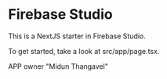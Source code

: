 # Firebase Studio

This is a NextJS starter in Firebase Studio.

To get started, take a look at src/app/page.tsx.

APP owner "Midun Thangavel"